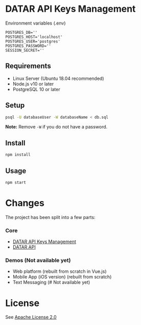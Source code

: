 
# DATAR API Keys Management
Environment variables (.env)

    POSTGRES_DB=''
    POSTGRES_HOST='localhost'
    POSTGRES_USER='postgres'
    POSTGRES_PASSWORD=''
    SESSION_SECRET=''
## Requirements

- Linux Server (Ubuntu 18.04 recommended)
- Node.js v10 or later
- PostgreSQL 10 or later
## Setup
```bash
psql -U databaseUser -W databaseName < db.sql
```
**Note:** Remove `-W` if you do not have a password.
## Install

```bash
npm install
```

## Usage

```bash
npm start
```
# Changes
The project has been split into a few parts:
### Core

- [DATAR API Keys Management](https://github.com/va2ron1/datar-management)
- [DATAR API](https://github.com/va2ron1/datar-api)
### Demos (Not available yet)
- Web platform (rebuilt from scratch in Vue.js)
- Mobile App (iOS version) (rebuilt from scratch)
- Text Messaging (# Not available yet)
# License
See [Apache License 2.0](https://github.com/va2ron1/datar-node-api/blob/master/LICENSE)
